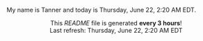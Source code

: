My name is Tanner and today is Thursday, June 22, 2:20 AM EDT.

<p align="center">This <i>README</i> file is generated <b>every 3 hours</b>!</br>Last refresh: Thursday, June 22, 2:20 AM EDT<br /></p>
